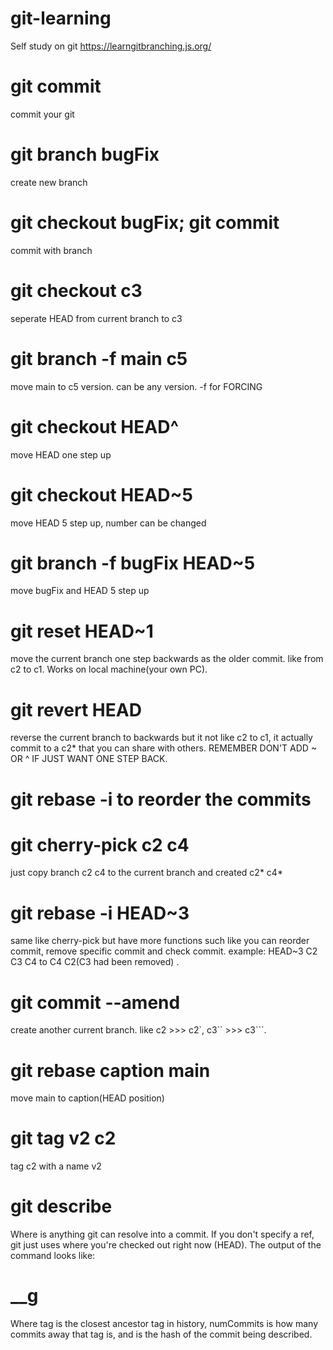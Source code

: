 # git-learning
Self study on git
https://learngitbranching.js.org/

#  git commit   
commit your git

#  git branch bugFix       
create new branch
#  git checkout bugFix; git commit  
commit with branch 

#  git checkout c3     
seperate HEAD from current branch to c3
#  git branch -f main c5  
move main to c5 version. can be any version.   -f for FORCING
#  git checkout HEAD^     
move HEAD one step up
#  git checkout HEAD~5        
move HEAD 5 step up, number can be changed
#  git branch -f bugFix HEAD~5   
move bugFix and HEAD 5 step up

#  git reset HEAD~1         
move the current branch one step backwards as the older commit. like from c2 to c1. Works on local machine(your own PC). 
#  git revert HEAD         
reverse the current branch to backwards but it not like c2 to c1, it actually commit to a c2* that you can share with others. REMEMBER DON'T ADD ~ OR ^ IF JUST WANT ONE STEP BACK.

#  git rebase -i to reorder the commits
#  git cherry-pick c2 c4     
just copy branch c2 c4 to the current branch and created c2* c4*
#  git rebase -i HEAD~3     
same like cherry-pick but have more functions such like you can reorder commit, remove specific commit and check commit. example: HEAD~3 C2 C3 C4 to C4 C2(C3 had been removed) .
#  git commit --amend       
create another current branch. like c2 >>> c2`, c3`` >>> c3```.

#  git rebase caption main  
move main to caption(HEAD position)
#  git tag v2 c2 
tag c2 with a name v2
#  git describe <ref>

Where <ref> is anything git can resolve into a commit. If you don't specify a ref, git just uses where you're checked out right now (HEAD).
The output of the command looks like:

#  <tag>_<numCommits>_g<hash>

Where tag is the closest ancestor tag in history, numCommits is how many commits away that tag is, and <hash> is the hash of the commit being described.
